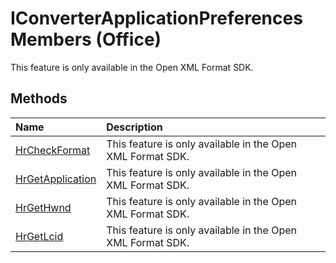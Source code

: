 
# IConverterApplicationPreferences Members (Office)
This feature is only available in the Open XML Format SDK.

## Methods



|**Name**|**Description**|
|:-----|:-----|
| [HrCheckFormat](79f1b1d8-385a-3c69-c9c1-360610407f9b.md)|This feature is only available in the Open XML Format SDK.|
| [HrGetApplication](c6fbc21b-49a1-c407-b37d-bf00a4a16bba.md)|This feature is only available in the Open XML Format SDK.|
| [HrGetHwnd](1b5bf73c-c006-0452-363d-3355649b989f.md)|This feature is only available in the Open XML Format SDK.|
| [HrGetLcid](c1c14c98-ac69-554b-34b9-4d4149adc6e3.md)|This feature is only available in the Open XML Format SDK.|
